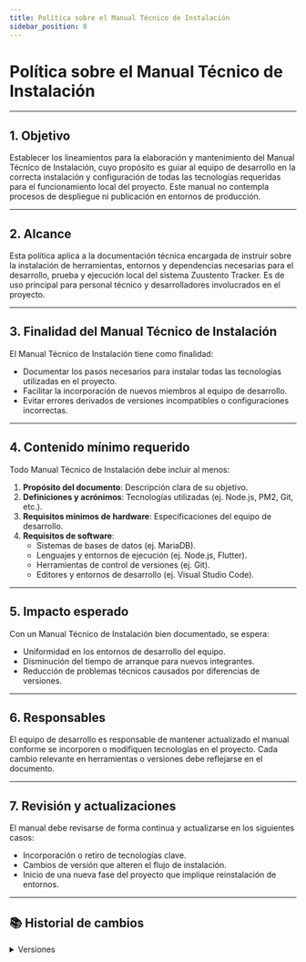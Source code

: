 ```yaml
---
title: Política sobre el Manual Técnico de Instalación
sidebar_position: 8
---
```


# **Política sobre el Manual Técnico de Instalación**

---

## **1. Objetivo**

Establecer los lineamientos para la elaboración y mantenimiento del Manual Técnico de Instalación, cuyo propósito es guiar al equipo de desarrollo en la correcta instalación y configuración de todas las tecnologías requeridas para el funcionamiento local del proyecto. Este manual no contempla procesos de despliegue ni publicación en entornos de producción.

---

## **2. Alcance**

Esta política aplica a la documentación técnica encargada de instruir sobre la instalación de herramientas, entornos y dependencias necesarias para el desarrollo, prueba y ejecución local del sistema Zuustento Tracker. Es de uso principal para personal técnico y desarrolladores involucrados en el proyecto.

---

## **3. Finalidad del Manual Técnico de Instalación**

El Manual Técnico de Instalación tiene como finalidad:

- Documentar los pasos necesarios para instalar todas las tecnologías utilizadas en el proyecto.
- Facilitar la incorporación de nuevos miembros al equipo de desarrollo.
- Evitar errores derivados de versiones incompatibles o configuraciones incorrectas.

---

## **4. Contenido mínimo requerido**

Todo Manual Técnico de Instalación debe incluir al menos:

1. **Propósito del documento**: Descripción clara de su objetivo.
2. **Definiciones y acrónimos**: Tecnologías utilizadas (ej. Node.js, PM2, Git, etc.).
3. **Requisitos mínimos de hardware**: Especificaciones del equipo de desarrollo.
4. **Requisitos de software**:
   - Sistemas de bases de datos (ej. MariaDB).
   - Lenguajes y entornos de ejecución (ej. Node.js, Flutter).
   - Herramientas de control de versiones (ej. Git).
   - Editores y entornos de desarrollo (ej. Visual Studio Code).

---

## **5. Impacto esperado**

Con un Manual Técnico de Instalación bien documentado, se espera:

- Uniformidad en los entornos de desarrollo del equipo.
- Disminución del tiempo de arranque para nuevos integrantes.
- Reducción de problemas técnicos causados por diferencias de versiones.

---

## **6. Responsables**

El equipo de desarrollo es responsable de mantener actualizado el manual conforme se incorporen o modifiquen tecnologías en el proyecto. Cada cambio relevante en herramientas o versiones debe reflejarse en el documento.

---

## **7. Revisión y actualizaciones**

El manual debe revisarse de forma continua y actualizarse en los siguientes casos:

- Incorporación o retiro de tecnologías clave.
- Cambios de versión que alteren el flujo de instalación.
- Inicio de una nueva fase del proyecto que implique reinstalación de entornos.


---

## 📚 Historial de cambios

<details>
  <summary>Versiones</summary>
    | **Tipo de versión** | **Descripción** | **Fecha** | **Colaborador** |
    | ------------------- | --------------- | --------- | --------------- |
    | **1.0.0** | Creación de la política. | 26/05/2025 | Armando Méndez Castro, Juan Antonio Landeros Velazquez |
</details>